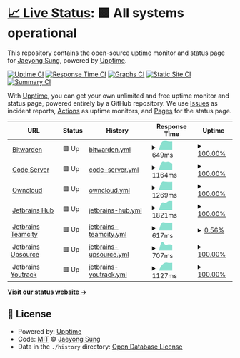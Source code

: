 # [📈 Live Status](https://status.buttercrab.net): <!--live status--> **🟩 All systems operational**

This repository contains the open-source uptime monitor and status page for [Jaeyong Sung](https://status.buttercrab.net), powered by [Upptime](https://github.com/upptime/upptime).

[![Uptime CI](https://github.com/buttercrab/status.buttercrab.net/workflows/Uptime%20CI/badge.svg)](https://github.com/upptime/upptime/actions?query=workflow%3A%22Uptime+CI%22)
[![Response Time CI](https://github.com/buttercrab/status.buttercrab.net/workflows/Response%20Time%20CI/badge.svg)](https://github.com/upptime/upptime/actions?query=workflow%3A%22Response+Time+CI%22)
[![Graphs CI](https://github.com/buttercrab/status.buttercrab.net/workflows/Graphs%20CI/badge.svg)](https://github.com/upptime/upptime/actions?query=workflow%3A%22Graphs+CI%22)
[![Static Site CI](https://github.com/buttercrab/status.buttercrab.net/workflows/Static%20Site%20CI/badge.svg)](https://github.com/upptime/upptime/actions?query=workflow%3A%22Static+Site+CI%22)
[![Summary CI](https://github.com/buttercrab/status.buttercrab.net/workflows/Summary%20CI/badge.svg)](https://github.com/upptime/upptime/actions?query=workflow%3A%22Summary+CI%22)

With [Upptime](https://upptime.js.org), you can get your own unlimited and free uptime monitor and status page, powered entirely by a GitHub repository. We use [Issues](https://github.com/buttercrab/status.buttercrab.net/issues) as incident reports, [Actions](https://github.com/buttercrab/status.buttercrab.net/actions) as uptime monitors, and [Pages](https://status.buttercrab.net) for the status page.

<!--start: status pages-->
<!-- This summary is generated by Upptime (https://github.com/upptime/upptime) -->
<!-- Do not edit this manually, your changes will be overwritten -->
<!-- prettier-ignore -->
| URL | Status | History | Response Time | Uptime |
| --- | ------ | ------- | ------------- | ------ |
| <img alt="" src="https://favicons.githubusercontent.com/bitwarden.buttercrab.net" height="13"> [Bitwarden](https://bitwarden.buttercrab.net) | 🟩 Up | [bitwarden.yml](https://github.com/buttercrab/status.buttercrab.net/commits/master/history/bitwarden.yml) | <details><summary><img alt="Response time graph" src="./graphs/bitwarden/response-time-week.png" height="20"> 649ms</summary><br><a href="https://status.buttercrab.net/history/bitwarden"><img alt="Response time 649" src="https://img.shields.io/endpoint?url=https%3A%2F%2Fraw.githubusercontent.com%2Fbuttercrab%2Fstatus.buttercrab.net%2Fmaster%2Fapi%2Fbitwarden%2Fresponse-time.json"></a><br><a href="https://status.buttercrab.net/history/bitwarden"><img alt="24-hour response time 649" src="https://img.shields.io/endpoint?url=https%3A%2F%2Fraw.githubusercontent.com%2Fbuttercrab%2Fstatus.buttercrab.net%2Fmaster%2Fapi%2Fbitwarden%2Fresponse-time-day.json"></a><br><a href="https://status.buttercrab.net/history/bitwarden"><img alt="7-day response time 649" src="https://img.shields.io/endpoint?url=https%3A%2F%2Fraw.githubusercontent.com%2Fbuttercrab%2Fstatus.buttercrab.net%2Fmaster%2Fapi%2Fbitwarden%2Fresponse-time-week.json"></a><br><a href="https://status.buttercrab.net/history/bitwarden"><img alt="30-day response time 649" src="https://img.shields.io/endpoint?url=https%3A%2F%2Fraw.githubusercontent.com%2Fbuttercrab%2Fstatus.buttercrab.net%2Fmaster%2Fapi%2Fbitwarden%2Fresponse-time-month.json"></a><br><a href="https://status.buttercrab.net/history/bitwarden"><img alt="1-year response time 649" src="https://img.shields.io/endpoint?url=https%3A%2F%2Fraw.githubusercontent.com%2Fbuttercrab%2Fstatus.buttercrab.net%2Fmaster%2Fapi%2Fbitwarden%2Fresponse-time-year.json"></a></details> | <details><summary><a href="https://status.buttercrab.net/history/bitwarden">100.00%</a></summary><a href="https://status.buttercrab.net/history/bitwarden"><img alt="All-time uptime 100.00%" src="https://img.shields.io/endpoint?url=https%3A%2F%2Fraw.githubusercontent.com%2Fbuttercrab%2Fstatus.buttercrab.net%2Fmaster%2Fapi%2Fbitwarden%2Fuptime.json"></a><br><a href="https://status.buttercrab.net/history/bitwarden"><img alt="24-hour uptime 100.00%" src="https://img.shields.io/endpoint?url=https%3A%2F%2Fraw.githubusercontent.com%2Fbuttercrab%2Fstatus.buttercrab.net%2Fmaster%2Fapi%2Fbitwarden%2Fuptime-day.json"></a><br><a href="https://status.buttercrab.net/history/bitwarden"><img alt="7-day uptime 100.00%" src="https://img.shields.io/endpoint?url=https%3A%2F%2Fraw.githubusercontent.com%2Fbuttercrab%2Fstatus.buttercrab.net%2Fmaster%2Fapi%2Fbitwarden%2Fuptime-week.json"></a><br><a href="https://status.buttercrab.net/history/bitwarden"><img alt="30-day uptime 100.00%" src="https://img.shields.io/endpoint?url=https%3A%2F%2Fraw.githubusercontent.com%2Fbuttercrab%2Fstatus.buttercrab.net%2Fmaster%2Fapi%2Fbitwarden%2Fuptime-month.json"></a><br><a href="https://status.buttercrab.net/history/bitwarden"><img alt="1-year uptime 100.00%" src="https://img.shields.io/endpoint?url=https%3A%2F%2Fraw.githubusercontent.com%2Fbuttercrab%2Fstatus.buttercrab.net%2Fmaster%2Fapi%2Fbitwarden%2Fuptime-year.json"></a></details>
| <img alt="" src="https://favicons.githubusercontent.com/code-server.buttercrab.net" height="13"> [Code Server](https://code-server.buttercrab.net) | 🟩 Up | [code-server.yml](https://github.com/buttercrab/status.buttercrab.net/commits/master/history/code-server.yml) | <details><summary><img alt="Response time graph" src="./graphs/code-server/response-time-week.png" height="20"> 1164ms</summary><br><a href="https://status.buttercrab.net/history/code-server"><img alt="Response time 1164" src="https://img.shields.io/endpoint?url=https%3A%2F%2Fraw.githubusercontent.com%2Fbuttercrab%2Fstatus.buttercrab.net%2Fmaster%2Fapi%2Fcode-server%2Fresponse-time.json"></a><br><a href="https://status.buttercrab.net/history/code-server"><img alt="24-hour response time 1164" src="https://img.shields.io/endpoint?url=https%3A%2F%2Fraw.githubusercontent.com%2Fbuttercrab%2Fstatus.buttercrab.net%2Fmaster%2Fapi%2Fcode-server%2Fresponse-time-day.json"></a><br><a href="https://status.buttercrab.net/history/code-server"><img alt="7-day response time 1164" src="https://img.shields.io/endpoint?url=https%3A%2F%2Fraw.githubusercontent.com%2Fbuttercrab%2Fstatus.buttercrab.net%2Fmaster%2Fapi%2Fcode-server%2Fresponse-time-week.json"></a><br><a href="https://status.buttercrab.net/history/code-server"><img alt="30-day response time 1164" src="https://img.shields.io/endpoint?url=https%3A%2F%2Fraw.githubusercontent.com%2Fbuttercrab%2Fstatus.buttercrab.net%2Fmaster%2Fapi%2Fcode-server%2Fresponse-time-month.json"></a><br><a href="https://status.buttercrab.net/history/code-server"><img alt="1-year response time 1164" src="https://img.shields.io/endpoint?url=https%3A%2F%2Fraw.githubusercontent.com%2Fbuttercrab%2Fstatus.buttercrab.net%2Fmaster%2Fapi%2Fcode-server%2Fresponse-time-year.json"></a></details> | <details><summary><a href="https://status.buttercrab.net/history/code-server">100.00%</a></summary><a href="https://status.buttercrab.net/history/code-server"><img alt="All-time uptime 100.00%" src="https://img.shields.io/endpoint?url=https%3A%2F%2Fraw.githubusercontent.com%2Fbuttercrab%2Fstatus.buttercrab.net%2Fmaster%2Fapi%2Fcode-server%2Fuptime.json"></a><br><a href="https://status.buttercrab.net/history/code-server"><img alt="24-hour uptime 100.00%" src="https://img.shields.io/endpoint?url=https%3A%2F%2Fraw.githubusercontent.com%2Fbuttercrab%2Fstatus.buttercrab.net%2Fmaster%2Fapi%2Fcode-server%2Fuptime-day.json"></a><br><a href="https://status.buttercrab.net/history/code-server"><img alt="7-day uptime 100.00%" src="https://img.shields.io/endpoint?url=https%3A%2F%2Fraw.githubusercontent.com%2Fbuttercrab%2Fstatus.buttercrab.net%2Fmaster%2Fapi%2Fcode-server%2Fuptime-week.json"></a><br><a href="https://status.buttercrab.net/history/code-server"><img alt="30-day uptime 100.00%" src="https://img.shields.io/endpoint?url=https%3A%2F%2Fraw.githubusercontent.com%2Fbuttercrab%2Fstatus.buttercrab.net%2Fmaster%2Fapi%2Fcode-server%2Fuptime-month.json"></a><br><a href="https://status.buttercrab.net/history/code-server"><img alt="1-year uptime 100.00%" src="https://img.shields.io/endpoint?url=https%3A%2F%2Fraw.githubusercontent.com%2Fbuttercrab%2Fstatus.buttercrab.net%2Fmaster%2Fapi%2Fcode-server%2Fuptime-year.json"></a></details>
| <img alt="" src="https://favicons.githubusercontent.com/owncloud.buttercrab.net" height="13"> [Owncloud](https://owncloud.buttercrab.net) | 🟩 Up | [owncloud.yml](https://github.com/buttercrab/status.buttercrab.net/commits/master/history/owncloud.yml) | <details><summary><img alt="Response time graph" src="./graphs/owncloud/response-time-week.png" height="20"> 1269ms</summary><br><a href="https://status.buttercrab.net/history/owncloud"><img alt="Response time 1269" src="https://img.shields.io/endpoint?url=https%3A%2F%2Fraw.githubusercontent.com%2Fbuttercrab%2Fstatus.buttercrab.net%2Fmaster%2Fapi%2Fowncloud%2Fresponse-time.json"></a><br><a href="https://status.buttercrab.net/history/owncloud"><img alt="24-hour response time 1269" src="https://img.shields.io/endpoint?url=https%3A%2F%2Fraw.githubusercontent.com%2Fbuttercrab%2Fstatus.buttercrab.net%2Fmaster%2Fapi%2Fowncloud%2Fresponse-time-day.json"></a><br><a href="https://status.buttercrab.net/history/owncloud"><img alt="7-day response time 1269" src="https://img.shields.io/endpoint?url=https%3A%2F%2Fraw.githubusercontent.com%2Fbuttercrab%2Fstatus.buttercrab.net%2Fmaster%2Fapi%2Fowncloud%2Fresponse-time-week.json"></a><br><a href="https://status.buttercrab.net/history/owncloud"><img alt="30-day response time 1269" src="https://img.shields.io/endpoint?url=https%3A%2F%2Fraw.githubusercontent.com%2Fbuttercrab%2Fstatus.buttercrab.net%2Fmaster%2Fapi%2Fowncloud%2Fresponse-time-month.json"></a><br><a href="https://status.buttercrab.net/history/owncloud"><img alt="1-year response time 1269" src="https://img.shields.io/endpoint?url=https%3A%2F%2Fraw.githubusercontent.com%2Fbuttercrab%2Fstatus.buttercrab.net%2Fmaster%2Fapi%2Fowncloud%2Fresponse-time-year.json"></a></details> | <details><summary><a href="https://status.buttercrab.net/history/owncloud">100.00%</a></summary><a href="https://status.buttercrab.net/history/owncloud"><img alt="All-time uptime 100.00%" src="https://img.shields.io/endpoint?url=https%3A%2F%2Fraw.githubusercontent.com%2Fbuttercrab%2Fstatus.buttercrab.net%2Fmaster%2Fapi%2Fowncloud%2Fuptime.json"></a><br><a href="https://status.buttercrab.net/history/owncloud"><img alt="24-hour uptime 100.00%" src="https://img.shields.io/endpoint?url=https%3A%2F%2Fraw.githubusercontent.com%2Fbuttercrab%2Fstatus.buttercrab.net%2Fmaster%2Fapi%2Fowncloud%2Fuptime-day.json"></a><br><a href="https://status.buttercrab.net/history/owncloud"><img alt="7-day uptime 100.00%" src="https://img.shields.io/endpoint?url=https%3A%2F%2Fraw.githubusercontent.com%2Fbuttercrab%2Fstatus.buttercrab.net%2Fmaster%2Fapi%2Fowncloud%2Fuptime-week.json"></a><br><a href="https://status.buttercrab.net/history/owncloud"><img alt="30-day uptime 100.00%" src="https://img.shields.io/endpoint?url=https%3A%2F%2Fraw.githubusercontent.com%2Fbuttercrab%2Fstatus.buttercrab.net%2Fmaster%2Fapi%2Fowncloud%2Fuptime-month.json"></a><br><a href="https://status.buttercrab.net/history/owncloud"><img alt="1-year uptime 100.00%" src="https://img.shields.io/endpoint?url=https%3A%2F%2Fraw.githubusercontent.com%2Fbuttercrab%2Fstatus.buttercrab.net%2Fmaster%2Fapi%2Fowncloud%2Fuptime-year.json"></a></details>
| <img alt="" src="https://favicons.githubusercontent.com/hub.buttercrab.net" height="13"> [Jetbrains Hub](https://hub.buttercrab.net) | 🟩 Up | [jetbrains-hub.yml](https://github.com/buttercrab/status.buttercrab.net/commits/master/history/jetbrains-hub.yml) | <details><summary><img alt="Response time graph" src="./graphs/jetbrains-hub/response-time-week.png" height="20"> 1821ms</summary><br><a href="https://status.buttercrab.net/history/jetbrains-hub"><img alt="Response time 1821" src="https://img.shields.io/endpoint?url=https%3A%2F%2Fraw.githubusercontent.com%2Fbuttercrab%2Fstatus.buttercrab.net%2Fmaster%2Fapi%2Fjetbrains-hub%2Fresponse-time.json"></a><br><a href="https://status.buttercrab.net/history/jetbrains-hub"><img alt="24-hour response time 1821" src="https://img.shields.io/endpoint?url=https%3A%2F%2Fraw.githubusercontent.com%2Fbuttercrab%2Fstatus.buttercrab.net%2Fmaster%2Fapi%2Fjetbrains-hub%2Fresponse-time-day.json"></a><br><a href="https://status.buttercrab.net/history/jetbrains-hub"><img alt="7-day response time 1821" src="https://img.shields.io/endpoint?url=https%3A%2F%2Fraw.githubusercontent.com%2Fbuttercrab%2Fstatus.buttercrab.net%2Fmaster%2Fapi%2Fjetbrains-hub%2Fresponse-time-week.json"></a><br><a href="https://status.buttercrab.net/history/jetbrains-hub"><img alt="30-day response time 1821" src="https://img.shields.io/endpoint?url=https%3A%2F%2Fraw.githubusercontent.com%2Fbuttercrab%2Fstatus.buttercrab.net%2Fmaster%2Fapi%2Fjetbrains-hub%2Fresponse-time-month.json"></a><br><a href="https://status.buttercrab.net/history/jetbrains-hub"><img alt="1-year response time 1821" src="https://img.shields.io/endpoint?url=https%3A%2F%2Fraw.githubusercontent.com%2Fbuttercrab%2Fstatus.buttercrab.net%2Fmaster%2Fapi%2Fjetbrains-hub%2Fresponse-time-year.json"></a></details> | <details><summary><a href="https://status.buttercrab.net/history/jetbrains-hub">100.00%</a></summary><a href="https://status.buttercrab.net/history/jetbrains-hub"><img alt="All-time uptime 100.00%" src="https://img.shields.io/endpoint?url=https%3A%2F%2Fraw.githubusercontent.com%2Fbuttercrab%2Fstatus.buttercrab.net%2Fmaster%2Fapi%2Fjetbrains-hub%2Fuptime.json"></a><br><a href="https://status.buttercrab.net/history/jetbrains-hub"><img alt="24-hour uptime 100.00%" src="https://img.shields.io/endpoint?url=https%3A%2F%2Fraw.githubusercontent.com%2Fbuttercrab%2Fstatus.buttercrab.net%2Fmaster%2Fapi%2Fjetbrains-hub%2Fuptime-day.json"></a><br><a href="https://status.buttercrab.net/history/jetbrains-hub"><img alt="7-day uptime 100.00%" src="https://img.shields.io/endpoint?url=https%3A%2F%2Fraw.githubusercontent.com%2Fbuttercrab%2Fstatus.buttercrab.net%2Fmaster%2Fapi%2Fjetbrains-hub%2Fuptime-week.json"></a><br><a href="https://status.buttercrab.net/history/jetbrains-hub"><img alt="30-day uptime 100.00%" src="https://img.shields.io/endpoint?url=https%3A%2F%2Fraw.githubusercontent.com%2Fbuttercrab%2Fstatus.buttercrab.net%2Fmaster%2Fapi%2Fjetbrains-hub%2Fuptime-month.json"></a><br><a href="https://status.buttercrab.net/history/jetbrains-hub"><img alt="1-year uptime 100.00%" src="https://img.shields.io/endpoint?url=https%3A%2F%2Fraw.githubusercontent.com%2Fbuttercrab%2Fstatus.buttercrab.net%2Fmaster%2Fapi%2Fjetbrains-hub%2Fuptime-year.json"></a></details>
| <img alt="" src="https://favicons.githubusercontent.com/teamcity.buttercrab.net" height="13"> [Jetbrains Teamcity](https://teamcity.buttercrab.net/login.html) | 🟩 Up | [jetbrains-teamcity.yml](https://github.com/buttercrab/status.buttercrab.net/commits/master/history/jetbrains-teamcity.yml) | <details><summary><img alt="Response time graph" src="./graphs/jetbrains-teamcity/response-time-week.png" height="20"> 617ms</summary><br><a href="https://status.buttercrab.net/history/jetbrains-teamcity"><img alt="Response time 617" src="https://img.shields.io/endpoint?url=https%3A%2F%2Fraw.githubusercontent.com%2Fbuttercrab%2Fstatus.buttercrab.net%2Fmaster%2Fapi%2Fjetbrains-teamcity%2Fresponse-time.json"></a><br><a href="https://status.buttercrab.net/history/jetbrains-teamcity"><img alt="24-hour response time 617" src="https://img.shields.io/endpoint?url=https%3A%2F%2Fraw.githubusercontent.com%2Fbuttercrab%2Fstatus.buttercrab.net%2Fmaster%2Fapi%2Fjetbrains-teamcity%2Fresponse-time-day.json"></a><br><a href="https://status.buttercrab.net/history/jetbrains-teamcity"><img alt="7-day response time 617" src="https://img.shields.io/endpoint?url=https%3A%2F%2Fraw.githubusercontent.com%2Fbuttercrab%2Fstatus.buttercrab.net%2Fmaster%2Fapi%2Fjetbrains-teamcity%2Fresponse-time-week.json"></a><br><a href="https://status.buttercrab.net/history/jetbrains-teamcity"><img alt="30-day response time 617" src="https://img.shields.io/endpoint?url=https%3A%2F%2Fraw.githubusercontent.com%2Fbuttercrab%2Fstatus.buttercrab.net%2Fmaster%2Fapi%2Fjetbrains-teamcity%2Fresponse-time-month.json"></a><br><a href="https://status.buttercrab.net/history/jetbrains-teamcity"><img alt="1-year response time 617" src="https://img.shields.io/endpoint?url=https%3A%2F%2Fraw.githubusercontent.com%2Fbuttercrab%2Fstatus.buttercrab.net%2Fmaster%2Fapi%2Fjetbrains-teamcity%2Fresponse-time-year.json"></a></details> | <details><summary><a href="https://status.buttercrab.net/history/jetbrains-teamcity">0.56%</a></summary><a href="https://status.buttercrab.net/history/jetbrains-teamcity"><img alt="All-time uptime 0.56%" src="https://img.shields.io/endpoint?url=https%3A%2F%2Fraw.githubusercontent.com%2Fbuttercrab%2Fstatus.buttercrab.net%2Fmaster%2Fapi%2Fjetbrains-teamcity%2Fuptime.json"></a><br><a href="https://status.buttercrab.net/history/jetbrains-teamcity"><img alt="24-hour uptime 0.56%" src="https://img.shields.io/endpoint?url=https%3A%2F%2Fraw.githubusercontent.com%2Fbuttercrab%2Fstatus.buttercrab.net%2Fmaster%2Fapi%2Fjetbrains-teamcity%2Fuptime-day.json"></a><br><a href="https://status.buttercrab.net/history/jetbrains-teamcity"><img alt="7-day uptime 0.56%" src="https://img.shields.io/endpoint?url=https%3A%2F%2Fraw.githubusercontent.com%2Fbuttercrab%2Fstatus.buttercrab.net%2Fmaster%2Fapi%2Fjetbrains-teamcity%2Fuptime-week.json"></a><br><a href="https://status.buttercrab.net/history/jetbrains-teamcity"><img alt="30-day uptime 0.56%" src="https://img.shields.io/endpoint?url=https%3A%2F%2Fraw.githubusercontent.com%2Fbuttercrab%2Fstatus.buttercrab.net%2Fmaster%2Fapi%2Fjetbrains-teamcity%2Fuptime-month.json"></a><br><a href="https://status.buttercrab.net/history/jetbrains-teamcity"><img alt="1-year uptime 0.56%" src="https://img.shields.io/endpoint?url=https%3A%2F%2Fraw.githubusercontent.com%2Fbuttercrab%2Fstatus.buttercrab.net%2Fmaster%2Fapi%2Fjetbrains-teamcity%2Fuptime-year.json"></a></details>
| <img alt="" src="https://favicons.githubusercontent.com/upsource.buttercrab.net" height="13"> [Jetbrains Upsource](https://upsource.buttercrab.net) | 🟩 Up | [jetbrains-upsource.yml](https://github.com/buttercrab/status.buttercrab.net/commits/master/history/jetbrains-upsource.yml) | <details><summary><img alt="Response time graph" src="./graphs/jetbrains-upsource/response-time-week.png" height="20"> 707ms</summary><br><a href="https://status.buttercrab.net/history/jetbrains-upsource"><img alt="Response time 707" src="https://img.shields.io/endpoint?url=https%3A%2F%2Fraw.githubusercontent.com%2Fbuttercrab%2Fstatus.buttercrab.net%2Fmaster%2Fapi%2Fjetbrains-upsource%2Fresponse-time.json"></a><br><a href="https://status.buttercrab.net/history/jetbrains-upsource"><img alt="24-hour response time 707" src="https://img.shields.io/endpoint?url=https%3A%2F%2Fraw.githubusercontent.com%2Fbuttercrab%2Fstatus.buttercrab.net%2Fmaster%2Fapi%2Fjetbrains-upsource%2Fresponse-time-day.json"></a><br><a href="https://status.buttercrab.net/history/jetbrains-upsource"><img alt="7-day response time 707" src="https://img.shields.io/endpoint?url=https%3A%2F%2Fraw.githubusercontent.com%2Fbuttercrab%2Fstatus.buttercrab.net%2Fmaster%2Fapi%2Fjetbrains-upsource%2Fresponse-time-week.json"></a><br><a href="https://status.buttercrab.net/history/jetbrains-upsource"><img alt="30-day response time 707" src="https://img.shields.io/endpoint?url=https%3A%2F%2Fraw.githubusercontent.com%2Fbuttercrab%2Fstatus.buttercrab.net%2Fmaster%2Fapi%2Fjetbrains-upsource%2Fresponse-time-month.json"></a><br><a href="https://status.buttercrab.net/history/jetbrains-upsource"><img alt="1-year response time 707" src="https://img.shields.io/endpoint?url=https%3A%2F%2Fraw.githubusercontent.com%2Fbuttercrab%2Fstatus.buttercrab.net%2Fmaster%2Fapi%2Fjetbrains-upsource%2Fresponse-time-year.json"></a></details> | <details><summary><a href="https://status.buttercrab.net/history/jetbrains-upsource">100.00%</a></summary><a href="https://status.buttercrab.net/history/jetbrains-upsource"><img alt="All-time uptime 100.00%" src="https://img.shields.io/endpoint?url=https%3A%2F%2Fraw.githubusercontent.com%2Fbuttercrab%2Fstatus.buttercrab.net%2Fmaster%2Fapi%2Fjetbrains-upsource%2Fuptime.json"></a><br><a href="https://status.buttercrab.net/history/jetbrains-upsource"><img alt="24-hour uptime 100.00%" src="https://img.shields.io/endpoint?url=https%3A%2F%2Fraw.githubusercontent.com%2Fbuttercrab%2Fstatus.buttercrab.net%2Fmaster%2Fapi%2Fjetbrains-upsource%2Fuptime-day.json"></a><br><a href="https://status.buttercrab.net/history/jetbrains-upsource"><img alt="7-day uptime 100.00%" src="https://img.shields.io/endpoint?url=https%3A%2F%2Fraw.githubusercontent.com%2Fbuttercrab%2Fstatus.buttercrab.net%2Fmaster%2Fapi%2Fjetbrains-upsource%2Fuptime-week.json"></a><br><a href="https://status.buttercrab.net/history/jetbrains-upsource"><img alt="30-day uptime 100.00%" src="https://img.shields.io/endpoint?url=https%3A%2F%2Fraw.githubusercontent.com%2Fbuttercrab%2Fstatus.buttercrab.net%2Fmaster%2Fapi%2Fjetbrains-upsource%2Fuptime-month.json"></a><br><a href="https://status.buttercrab.net/history/jetbrains-upsource"><img alt="1-year uptime 100.00%" src="https://img.shields.io/endpoint?url=https%3A%2F%2Fraw.githubusercontent.com%2Fbuttercrab%2Fstatus.buttercrab.net%2Fmaster%2Fapi%2Fjetbrains-upsource%2Fuptime-year.json"></a></details>
| <img alt="" src="https://favicons.githubusercontent.com/youtrack.buttercrab.net" height="13"> [Jetbrains Youtrack](https://youtrack.buttercrab.net) | 🟩 Up | [jetbrains-youtrack.yml](https://github.com/buttercrab/status.buttercrab.net/commits/master/history/jetbrains-youtrack.yml) | <details><summary><img alt="Response time graph" src="./graphs/jetbrains-youtrack/response-time-week.png" height="20"> 1127ms</summary><br><a href="https://status.buttercrab.net/history/jetbrains-youtrack"><img alt="Response time 1127" src="https://img.shields.io/endpoint?url=https%3A%2F%2Fraw.githubusercontent.com%2Fbuttercrab%2Fstatus.buttercrab.net%2Fmaster%2Fapi%2Fjetbrains-youtrack%2Fresponse-time.json"></a><br><a href="https://status.buttercrab.net/history/jetbrains-youtrack"><img alt="24-hour response time 1127" src="https://img.shields.io/endpoint?url=https%3A%2F%2Fraw.githubusercontent.com%2Fbuttercrab%2Fstatus.buttercrab.net%2Fmaster%2Fapi%2Fjetbrains-youtrack%2Fresponse-time-day.json"></a><br><a href="https://status.buttercrab.net/history/jetbrains-youtrack"><img alt="7-day response time 1127" src="https://img.shields.io/endpoint?url=https%3A%2F%2Fraw.githubusercontent.com%2Fbuttercrab%2Fstatus.buttercrab.net%2Fmaster%2Fapi%2Fjetbrains-youtrack%2Fresponse-time-week.json"></a><br><a href="https://status.buttercrab.net/history/jetbrains-youtrack"><img alt="30-day response time 1127" src="https://img.shields.io/endpoint?url=https%3A%2F%2Fraw.githubusercontent.com%2Fbuttercrab%2Fstatus.buttercrab.net%2Fmaster%2Fapi%2Fjetbrains-youtrack%2Fresponse-time-month.json"></a><br><a href="https://status.buttercrab.net/history/jetbrains-youtrack"><img alt="1-year response time 1127" src="https://img.shields.io/endpoint?url=https%3A%2F%2Fraw.githubusercontent.com%2Fbuttercrab%2Fstatus.buttercrab.net%2Fmaster%2Fapi%2Fjetbrains-youtrack%2Fresponse-time-year.json"></a></details> | <details><summary><a href="https://status.buttercrab.net/history/jetbrains-youtrack">100.00%</a></summary><a href="https://status.buttercrab.net/history/jetbrains-youtrack"><img alt="All-time uptime 100.00%" src="https://img.shields.io/endpoint?url=https%3A%2F%2Fraw.githubusercontent.com%2Fbuttercrab%2Fstatus.buttercrab.net%2Fmaster%2Fapi%2Fjetbrains-youtrack%2Fuptime.json"></a><br><a href="https://status.buttercrab.net/history/jetbrains-youtrack"><img alt="24-hour uptime 100.00%" src="https://img.shields.io/endpoint?url=https%3A%2F%2Fraw.githubusercontent.com%2Fbuttercrab%2Fstatus.buttercrab.net%2Fmaster%2Fapi%2Fjetbrains-youtrack%2Fuptime-day.json"></a><br><a href="https://status.buttercrab.net/history/jetbrains-youtrack"><img alt="7-day uptime 100.00%" src="https://img.shields.io/endpoint?url=https%3A%2F%2Fraw.githubusercontent.com%2Fbuttercrab%2Fstatus.buttercrab.net%2Fmaster%2Fapi%2Fjetbrains-youtrack%2Fuptime-week.json"></a><br><a href="https://status.buttercrab.net/history/jetbrains-youtrack"><img alt="30-day uptime 100.00%" src="https://img.shields.io/endpoint?url=https%3A%2F%2Fraw.githubusercontent.com%2Fbuttercrab%2Fstatus.buttercrab.net%2Fmaster%2Fapi%2Fjetbrains-youtrack%2Fuptime-month.json"></a><br><a href="https://status.buttercrab.net/history/jetbrains-youtrack"><img alt="1-year uptime 100.00%" src="https://img.shields.io/endpoint?url=https%3A%2F%2Fraw.githubusercontent.com%2Fbuttercrab%2Fstatus.buttercrab.net%2Fmaster%2Fapi%2Fjetbrains-youtrack%2Fuptime-year.json"></a></details>

<!--end: status pages-->

[**Visit our status website →**](https://status.buttercrab.net)

## 📄 License

- Powered by: [Upptime](https://github.com/upptime/upptime)
- Code: [MIT](./LICENSE) © [Jaeyong Sung](https://status.buttercrab.net)
- Data in the `./history` directory: [Open Database License](https://opendatacommons.org/licenses/odbl/1-0/)
